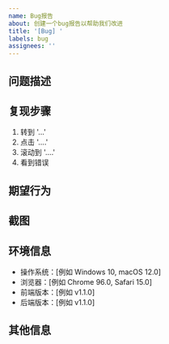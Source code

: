 ```yaml
---
name: Bug报告
about: 创建一个bug报告以帮助我们改进
title: '[Bug] '
labels: bug
assignees: ''
---
```


## 问题描述
<!-- 清晰简洁地描述这个bug -->

## 复现步骤
<!-- 详细描述如何复现这个问题 -->
1. 转到 '...'
2. 点击 '....'
3. 滚动到 '....'
4. 看到错误

## 期望行为
<!-- 清晰简洁地描述你期望发生的事情 -->

## 截图
<!-- 如果适用，添加截图以帮助解释你的问题 -->

## 环境信息
- 操作系统：[例如 Windows 10, macOS 12.0]
- 浏览器：[例如 Chrome 96.0, Safari 15.0]
- 前端版本：[例如 v1.1.0]
- 后端版本：[例如 v1.1.0]

## 其他信息
<!-- 添加关于这个问题的任何其他上下文 --> 
